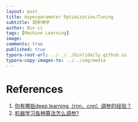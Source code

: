 ```yaml
---
layout: post
title: Hyperparameter Optimization/Tuning
subtitle: 调参神学
author: Bin Li
tags: [Machine Learning]
image: 
comments: true
published: true
typora-root-url: ../../../binlidaily.github.io
typora-copy-images-to: ../../img/media
---
```




# References
1. [你有哪些deep learning（rnn、cnn）调参的经验？](https://www.zhihu.com/question/41631631)
2. [机器学习各种算法怎么调参?](https://www.zhihu.com/question/34470160)